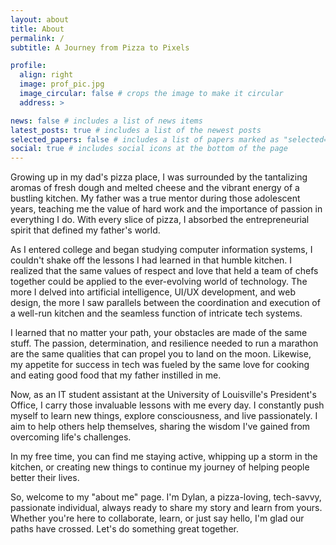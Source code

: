 ```yaml
---
layout: about
title: About
permalink: /
subtitle: A Journey from Pizza to Pixels

profile:
  align: right
  image: prof_pic.jpg
  image_circular: false # crops the image to make it circular
  address: >

news: false # includes a list of news items
latest_posts: true # includes a list of the newest posts
selected_papers: false # includes a list of papers marked as "selected={true}"
social: true # includes social icons at the bottom of the page
---
```


<!-- This is some random text (Control shift F to search through all files)
Write your biography here. Tell the world about yourself. Link to your favorite [subreddit](http://reddit.com). You can put a picture in, too. The code is already in, just name your picture `prof_pic.jpg` and put it in the `img/` folder.

Put your address / P.O. box / other info right below your picture. You can also disable any these elements by editing `profile` property of the YAML header of your `_pages/about.md`. Edit `_bibliography/papers.bib` and Jekyll will render your [publications page](/al-folio/publications/) automatically.

Link to your social media connections, too. This theme is set up to use [Font Awesome icons](http://fortawesome.github.io/Font-Awesome/) and [Academicons](https://jpswalsh.github.io/academicons/), like the ones below. Add your Facebook, Twitter, LinkedIn, Google Scholar, or just disable all of them. -->

Growing up in my dad's pizza place, I was surrounded by the tantalizing aromas of fresh dough and melted cheese and the vibrant energy of a bustling kitchen. My father was a true mentor during those adolescent years, teaching me the value of hard work and the importance of passion in everything I do. With every slice of pizza, I absorbed the entrepreneurial spirit that defined my father's world.

As I entered college and began studying computer information systems, I couldn't shake off the lessons I had learned in that humble kitchen. I realized that the same values of respect and love that held a team of chefs together could be applied to the ever-evolving world of technology. The more I delved into artificial intelligence, UI/UX development, and web design, the more I saw parallels between the coordination and execution of a well-run kitchen and the seamless function of intricate tech systems.

I learned that no matter your path, your obstacles are made of the same stuff. The passion, determination, and resilience needed to run a marathon are the same qualities that can propel you to land on the moon. Likewise, my appetite for success in tech was fueled by the same love for cooking and eating good food that my father instilled in me.

Now, as an IT student assistant at the University of Louisville's President's Office, I carry those invaluable lessons with me every day. I constantly push myself to learn new things, explore consciousness, and live passionately. I aim to help others help themselves, sharing the wisdom I've gained from overcoming life's challenges.

In my free time, you can find me staying active, whipping up a storm in the kitchen, or creating new things to continue my journey of helping people better their lives.

So, welcome to my "about me" page. I'm Dylan, a pizza-loving, tech-savvy, passionate individual, always ready to share my story and learn from yours. Whether you're here to collaborate, learn, or just say hello, I'm glad our paths have crossed. Let's do something great together.
